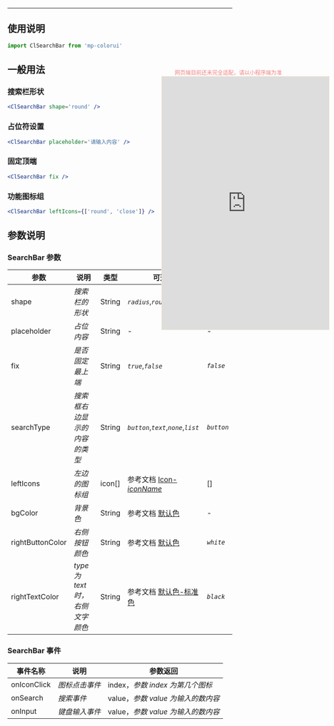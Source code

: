 ****

## 使用说明

```jsx
import ClSearchBar from 'mp-colorui'
```



## 一般用法

### 搜索栏形状

```jsx
<ClSearchBar shape='round' />
```

### 占位符设置

```jsx
<ClSearchBar placeholder='请输入内容' />
```

### 固定顶端

```jsx
<ClSearchBar fix />
```

### 功能图标组

```jsx
<ClSearchBar leftIcons={['round', 'close']} />
```





## 参数说明

### SearchBar 参数

| 参数             | 说明                            | 类型   | 可选值                                                       | 默认值     |
| ---------------- | ------------------------------- | ------ | ------------------------------------------------------------ | ---------- |
| shape            | *搜索栏的形状*                  | String | *`radius`*,*`round`*                                         | *`radius`* |
| placeholder      | *占位内容*                      | String | -                                                            | -          |
| fix              | *是否固定最上端*                | String | *`true`*,*`false`*                                           | *`false`*  |
| searchType       | *搜索框右边显示的内容的类型*    | String | *`button`*,*`text`*,*`none`*,*`list`*                        | *`button`* |
| leftIcons        | *左边的图标组*                  | icon[] | 参考文档 [Icon-*iconName*](/base/icon?id=iconname)           | []         |
| bgColor          | *背景色*                        | String | 参考文档 [默认色](/home/color)              | -          |
| rightButtonColor | *右侧按钮颜色*                  | String | 参考文档 [默认色](/home/color)              | *`white`*  |
| rightTextColor   | *type 为 text 时，右侧文字颜色* | String | 参考文档 [默认色-标准色](/home/color?id=标准色) | *`black`*  |

### SearchBar 事件

| 事件名称    | 说明           | 参数返回                           |
| ----------- | -------------- | ---------------------------------- |
| onIconClick | *图标点击事件* | index，*参数 index 为第几个图标*   |
| onSearch    | *搜索事件*     | value，*参数 value 为输入的数内容* |
| onInput     | *键盘输入事件* | value，*参数 value 为输入的数内容* |

<div style="position: fixed; right:10px; top: 5%">
<div style="width: 300px; color: lightcoral; font-size: 12px; word-break: break-all; white-space: normal; display: flex;justify-content: center">网页端目前还未完全适配，请以小程序端为准</div>
<iframe style="border: 1px solid antiquewhite" src="https://118.25.36.24/#/pages/components/searchBar/index" height="568" width="375"></iframe>
</div>
